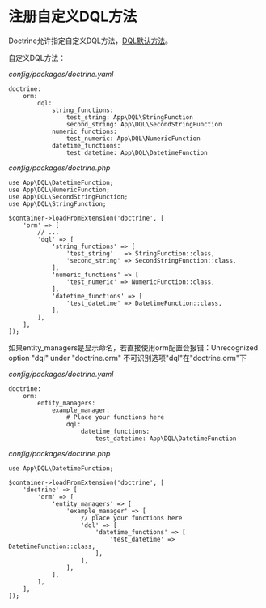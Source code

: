 # 注册自定义DQL方法

Doctrine允许指定自定义DQL方法，[DQL默认方法](https://www.doctrine-project.org/projects/doctrine-orm/en/latest/cookbook/dql-user-defined-functions.html)。

自定义DQL方法：

*config/packages/doctrine.yaml*

```
doctrine:
    orm:
        dql:
            string_functions:
                test_string: App\DQL\StringFunction
                second_string: App\DQL\SecondStringFunction
            numeric_functions:
                test_numeric: App\DQL\NumericFunction
            datetime_functions:
                test_datetime: App\DQL\DatetimeFunction
```

*config/packages/doctrine.php*

```
use App\DQL\DatetimeFunction;
use App\DQL\NumericFunction;
use App\DQL\SecondStringFunction;
use App\DQL\StringFunction;

$container->loadFromExtension('doctrine', [
    'orm' => [
        // ...
        'dql' => [
            'string_functions' => [
                'test_string'   => StringFunction::class,
                'second_string' => SecondStringFunction::class,
            ],
            'numeric_functions' => [
                'test_numeric' => NumericFunction::class,
            ],
            'datetime_functions' => [
                'test_datetime' => DatetimeFunction::class,
            ],
        ],
    ],
]);
```

如果entity_managers是显示命名，若直接使用orm配置会报错：Unrecognized option "dql" under "doctrine.orm" 不可识别选项"dql"在"doctrine.orm"下

*config/packages/doctrine.yaml*

```
doctrine:
    orm:
        entity_managers:
            example_manager:
                # Place your functions here
                dql:
                    datetime_functions:
                        test_datetime: App\DQL\DatetimeFunction
```

*config/packages/doctrine.php*

```
use App\DQL\DatetimeFunction;

$container->loadFromExtension('doctrine', [
    'doctrine' => [
        'orm' => [
            'entity_managers' => [
                'example_manager' => [
                    // place your functions here
                    'dql' => [
                        'datetime_functions' => [
                            'test_datetime' => DatetimeFunction::class,
                        ],
                    ],
                ],
            ],
        ],
    ],
]);
```



